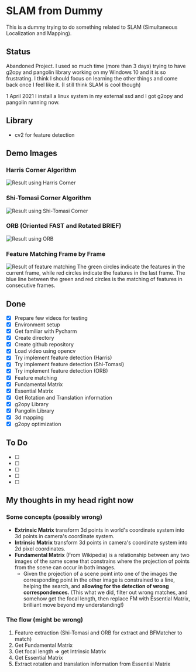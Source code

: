 # SLAM from Dummy
This is a dummy trying to do something related to SLAM (Simultaneous Localization and Mapping).

## Status
Abandoned Project. I used so much time (more than 3 days) trying to have g2opy and pangolin library working on my Windows 10 and it is so 
frustrating. I think I should focus on learning the other things and come back once I feel like it. (I still think SLAM is cool though) 

1 April 2021
I install a linux system in my external ssd and I got g2opy and pangolin running now. 


## Library 
- cv2 for feature detection
## Demo Images
### Harris Corner Algorithm
![Result using Harris Corner](https://s3.us-west-2.amazonaws.com/secure.notion-static.com/5b67cd59-b74a-4a87-94d8-16d9eb2ac106/Untitled.png?X-Amz-Algorithm=AWS4-HMAC-SHA256&X-Amz-Credential=AKIAT73L2G45O3KS52Y5%2F20210228%2Fus-west-2%2Fs3%2Faws4_request&X-Amz-Date=20210228T134845Z&X-Amz-Expires=86400&X-Amz-Signature=f75ec145159c9740bb047e5ef4c9ec2698207b844081d21f370ca340f04d6869&X-Amz-SignedHeaders=host&response-content-disposition=filename%20%3D%22Untitled.png%22)
### Shi-Tomasi Corner Algorithm
![Result using Shi-Tomasi Corner](https://s3.us-west-2.amazonaws.com/secure.notion-static.com/487291d2-ca26-455b-84cd-a0b66cfddc45/Untitled.png?X-Amz-Algorithm=AWS4-HMAC-SHA256&X-Amz-Credential=AKIAT73L2G45O3KS52Y5%2F20210228%2Fus-west-2%2Fs3%2Faws4_request&X-Amz-Date=20210228T134714Z&X-Amz-Expires=86400&X-Amz-Signature=01d05cbf3703f17bcfb74115204ec20ad151135b4d4430604fb7f0d0d74457fb&X-Amz-SignedHeaders=host&response-content-disposition=filename%20%3D%22Untitled.png%22)
### ORB (Oriented FAST and Rotated BRIEF)
![Result using ORB](https://s3.us-west-2.amazonaws.com/secure.notion-static.com/459ace02-bb89-476c-881d-25c86cb5d55b/Untitled.png?X-Amz-Algorithm=AWS4-HMAC-SHA256&X-Amz-Credential=AKIAT73L2G45O3KS52Y5%2F20210227%2Fus-west-2%2Fs3%2Faws4_request&X-Amz-Date=20210227T145608Z&X-Amz-Expires=86400&X-Amz-Signature=3fa5430a9c8bb6eeab9c8929a55d55e9889c47c2bda6fae177f55c44e15d4c48&X-Amz-SignedHeaders=host&response-content-disposition=filename%20%3D%22Untitled.png%22)
### Feature Matching Frame by Frame
![Result of feature matching](https://s3.us-west-2.amazonaws.com/secure.notion-static.com/dbbf7eca-58a5-4913-bb4b-f76f2f68df21/Untitled.png?X-Amz-Algorithm=AWS4-HMAC-SHA256&X-Amz-Credential=AKIAT73L2G45O3KS52Y5%2F20210228%2Fus-west-2%2Fs3%2Faws4_request&X-Amz-Date=20210228T135316Z&X-Amz-Expires=86400&X-Amz-Signature=0058fd8c8df9c08233713aab6d24bdacf5fdaabe3a2bb7f77ed7db644fde026e&X-Amz-SignedHeaders=host&response-content-disposition=filename%20%3D%22Untitled.png%22)
The green circles indicate the features in the current frame, while red circles indicate the features in the last frame. The blue line between the green and red circles is the matching of features in consecutive frames.
## Done
- [x]  Prepare few videos for testing
- [x]  Environment setup 
- [x]  Get familiar with Pycharm
- [x]  Create directory
- [x]  Create github repository
- [x]  Load video using opencv
- [x]  Try implement feature detection (Harris)
- [x]  Try implement feature detection (Shi-Tomasi)
- [x]  Try implement feature detection (ORB)
- [x]  Feature matching
- [x]  Fundamental Matrix
- [x]  Essential Matrix
- [x]  Get Rotation and Translation information
- [x]  g2opy Library
- [x]  Pangolin Library
- [x]  3d mapping
- [x]  g2opy optimization  

## To Do
- [ ] 
- [ ] 
- [ ] 
- [ ] 
- [ ] 

## My thoughts in my head right now
### Some concepts (possibly wrong)
- **Extrinsic Matrix** transform 3d points in world's coordinate system into 3d points in camera's coordinate system.
- **Intrinsic Matrix** transform 3d points in camera's coordinate system into 2d pixel coordinates.
- **Fundamental Matrix** (From Wikipedia) is a relationship between any two images of the same scene that constrains 
  where the projection of points from the scene can occur in both images. 
  - Given the projection of a scene point into one of the images the corresponding point in the other image is 
    constrained to a line, helping the search, and **allowing for the detection of wrong correspondences.** (This what 
    we did, filter out wrong matches, and somehow get the focal length, then replace FM with Essential Matrix, brilliant 
    move beyond my understanding!)

### The flow (might be wrong)
1. Feature extraction (Shi-Tomasi and ORB for extract and BFMatcher to match)
2. Get Fundamental Matrix
3. Get focal length => get Intrinsic Matrix
4. Get Essential Matrix
5. Extract rotation and translation information from Essential Matrix
